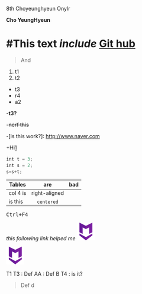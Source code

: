 8th
Choyeunghyeun
Onylr

**Cho YeungHyeun**

#This text *include* [Git hub](https:github.com//Onylr/ComputerBasicCons.git)
======

>And
1. t1
2. t2
- t3
- r4
- a2

-__t3?__

-~~nerf this~~

-[is this work?]: http://www.naver.com

+Hi[1]


[1]: http://news.naver.com


```javascript
int t = 3;
int s = 2;
s=s+t;
```
|Tables|are|bad|
|------|:---:|---:|
|col 4 is|right-aligned||
|is this|`centered`||
<kbd>Ctrl+F4</kbd>

*this following link helped me*
![alt text](https://github.com/adam-p/markdown-here/raw/master/src/common/images/icon48.png "Logo Title Text 1")

![alt text][logo]

[logo]: https://github.com/adam-p/markdown-here/raw/master/src/common/images/icon48.png "Logo Title Text 2"

T1
T3
: Def AA
: Def B
T4
: is it?
>Def d
